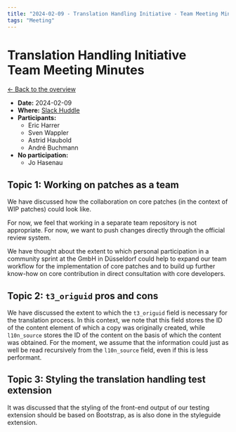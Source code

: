 ```yaml
---
title: "2024-02-09 - Translation Handling Initiative - Team Meeting Minutes"
tags: "Meeting"
---
```


# Translation Handling Initiative<br>Team Meeting Minutes

[← Back to the overview](https://notes.typo3.org/s/f3ae8fZSD)

- **Date:** 2024-02-09<br>
- **Where:** [Slack Huddle](https://app.slack.com/huddle/T024TUMLZ/C05D7UF1L8M)
- **Participants:**
    - Eric Harrer
    - Sven Wappler
    - Astrid Haubold
    - André Buchmann
- **No participation:**
    - Jo Hasenau

## Topic 1: Working on patches as a team

We have discussed how the collaboration on core patches (in the context of WIP patches) could look like.

For now, we feel that working in a separate team repository is not appropriate. For now, we want to push changes directly through the official review system.

We have thought about the extent to which personal participation in a community sprint at the GmbH in Düsseldorf could help to expand our team workflow for the implementation of core patches and to build up further know-how on core contribution in direct consultation with core developers.

## Topic 2: `t3_origuid` pros and cons

We have discussed the extent to which the `t3_origuid` field is necessary for the translation process. In this context, we note that this field stores the ID of the content element of which a copy was originally created, while `l10n_source` stores the ID of the content on the basis of which the content was obtained.
For the moment, we assume that the information could just as well be read recursively from the `l10n_source` field, even if this is less performant.

## Topic 3: Styling the translation handling test extension

It was discussed that the styling of the front-end output of our testing extension should be based on Bootstrap, as is also done in the styleguide extension.